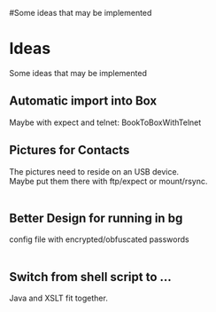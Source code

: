 #Some ideas that may be implemented
# Ideas #
Some ideas that may be implemented

## Automatic import into Box ##
Maybe with expect and telnet: BookToBoxWithTelnet

## Pictures for Contacts ##
The pictures need to reside on an USB device.<br>
Maybe put them there with ftp/expect or mount/rsync.<br>
<br>
<h2>Better Design for running in bg</h2>
config file with encrypted/obfuscated passwords<br>
<br>
<h2>Switch from shell script to ...</h2>
Java and XSLT fit together.